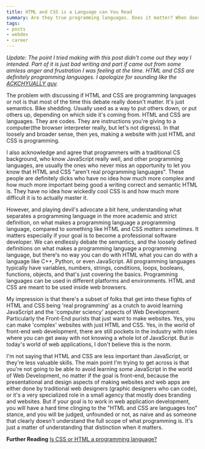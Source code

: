 ```yaml
---
title: HTML and CSS is a Language can You Read
summary: Are they true programming languages. Does it matter? When does it matter?
tags:
- posts
- webdev
- career
---
```


_Update: The point I tried making with this post didn't come out they way I intended. Part of it is just bad writing and part if came out from some aimless anger and frustration I was feeling at the time. HTML and CSS are definitely programming languages. I apologize for sounding like the [ACKCHYUALLY guy](https://i.kym-cdn.com/photos/images/newsfeed/001/191/035/135.png)._ 

The problem with discussing if HTML and CSS are programming languages or not is that most of the time this debate really doesn't matter. It's just semantics. Bike shedding. Usually used as a way to put others down, or put others up, depending on which side it's coming from. HTML and CSS are languages. They are codes. They are instructions you're giving to a computer(the browser interpreter really, but let's not digress). In that loosely and broader sense, then yes, making a website with just HTML and CSS is programming.

I also acknowledge and agree that programmers with a traditional CS background, who know JavaScript really well, and other programming languages, are usually the ones who never miss an opportunity to let you know that HTML and CSS "aren't real programming languages". These people are definitely dicks who have no idea how much more complex and how much more important being good a writing correct and semantic HTML is. They have no idea how wickedly cool CSS is and how much more difficult it is to actually master it.


However, and playing devil's advocate a bit here, understanding what separates a programming language in the more academic and strict definition, on what makes a programming language a programming language, compared to something like HTML and CSS _matters sometimes_. It matters especially if your goal is to become a professional software developer. We can endlessly debate the semantics, and the loosely defined definitions on what makes a programming language a programming language, but there's no way you can do with HTML what you can do with a language like C++, Python, or even JavaScript. All programming languages typically have variables, numbers, strings, conditions, loops, booleans, functions, objects, and that's just covering the basics. Programming languages can be used in different platforms and environments. HTML and CSS are meant to be used inside web browsers.

My impression is that there's a subset of folks that get into these fights of HTML and CSS being 'real programming' as a crutch to avoid learning JavaScript and the 'computer sciency' aspects of Web Development. Particularly the Front-End purists that just want to make websites. Yes, you can make 'complex' websites with just HTML and CSS. Yes, in the world of front-end web development, there are still pockets in the industry with roles where you can get away with not knowing a whole lot of JavaScript. But in today's world of web applications, I don't believe this is the norm.

I'm not saying that HTML and CSS are less important than JavaScript, or they're less valuable skills. The main point I'm trying to get across is that you're not going to be able to avoid learning *some* JavaScript in the world of Web Development, no matter if the goal is front-end, because the presentational and design aspects of making websites and web apps are either done by traditional web designers (graphic designers who can code), or it's a very specialized role in a small agency that mostly does branding and websites. But if your goal is to work in web application development, you will have a hard time clinging to the "HTML and CSS are languages too" stance, and you will be judged, unfounded or not, as naive and as someone that clearly doesn't understand the full scope of what programming is. It's just a matter of understanding that distinction when it matters.

**Further Reading** [Is CSS or HTML a programming language?](https://www.quora.com/Is-CSS-or-HTML-a-programming-language)
